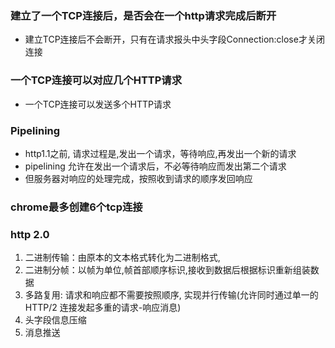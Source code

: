### 建立了一个TCP连接后，是否会在一个http请求完成后断开
- 建立TCP连接后不会断开，只有在请求报头中头字段Connection:close才关闭连接

### 一个TCP连接可以对应几个HTTP请求
- 一个TCP连接可以发送多个HTTP请求


### Pipelining
- http1.1之前, 请求过程是,发出一个请求，等待响应,再发出一个新的请求
- pipelining 允许在发出一个请求后，不必等待响应而发出第二个请求
- 但服务器对响应的处理完成，按照收到请求的顺序发回响应

### chrome最多创建6个tcp连接

### http 2.0
1. 二进制传输：由原本的文本格式转化为二进制格式,
1. 二进制分帧：以帧为单位,帧首部顺序标识,接收到数据后根据标识重新组装数据
2. 多路复用: 请求和响应都不需要按照顺序, 实现并行传输(允许同时通过单一的 HTTP/2 连接发起多重的请求-响应消息)
3. 头字段信息压缩
4. 消息推送

